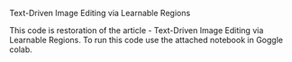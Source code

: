  Text-Driven Image Editing via Learnable Regions 

This code is restoration of the article - Text-Driven Image Editing via Learnable Regions.
To run this code use the attached notebook in Goggle colab.
